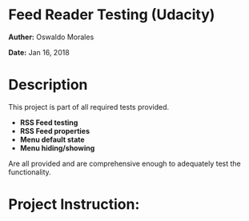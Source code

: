 # Feed Reader Testing (Udacity)

**Auther:** Oswaldo Morales

**Date:** Jan 16, 2018

#

# Description

This project is part of all required tests provided.

- **RSS Feed testing**
- **RSS Feed properties**
- **Menu default state**
- **Menu hiding/showing**

Are all provided and are comprehensive enough to adequately test the functionality.

#

# Project Instruction:

